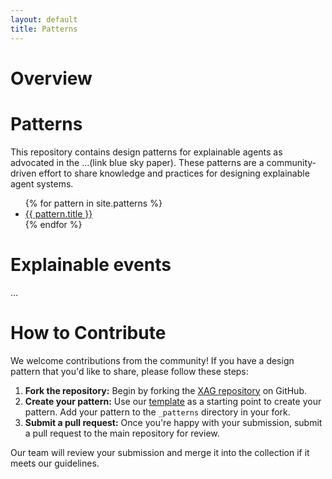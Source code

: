 ```yaml
---
layout: default
title: Patterns
---
```


<h1>Overview</h1>

<h1>Patterns</h1>

<p>This repository contains design patterns for explainable agents as advocated in the ...(link blue sky paper). These patterns are a community-driven effort to share knowledge and practices for designing explainable agent systems.</p>

<ul>
  {% for pattern in site.patterns %}
    <li>
       <a href="{{ site.baseurl }}{{ pattern.url }}">{{ pattern.title }}</a>
    </li>
  {% endfor %}
</ul>

<h1>Explainable events</h1>
...

<h1>How to Contribute</h1>
<p>We welcome contributions from the community! If you have a design pattern that you'd like to share, please follow these steps:</p>

<ol>
  <li><strong>Fork the repository:</strong> Begin by forking the <a href="https://github.com/hmteams/xag" target="_blank">XAG repository</a> on GitHub.</li>
  <li><strong>Create your pattern:</strong> Use our <a href="https://github.com/hmteams/xag/TEMPLATE.md" target="_blank">template</a> as a starting point to create your pattern. Add your pattern to the <code>_patterns</code> directory in your fork.</li>
  <li><strong>Submit a pull request:</strong> Once you're happy with your submission, submit a pull request to the main repository for review.</li>
</ol>

<p>Our team will review your submission and merge it into the collection if it meets our guidelines.</p>
